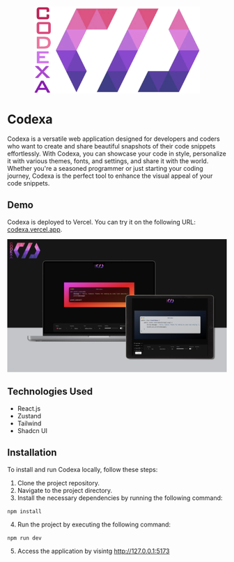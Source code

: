 <div align="center">
  <img src="public/logo.png" height="200px" />
</div>

# Codexa

Codexa is a versatile web application designed for developers and coders who want to create and share beautiful snapshots of their code snippets effortlessly. With Codexa, you can showcase your code in style, personalize it with various themes, fonts, and settings, and share it with the world. Whether you're a seasoned programmer or just starting your coding journey, Codexa is the perfect tool to enhance the visual appeal of your code snippets.

## Demo

Codexa is deployed to Vercel. You can try it on the following URL: [codexa.vercel.app](https://codexa.vercel.app/).

<div align="center">
  <img src="public/mockups.png" />
</div>

## Technologies Used

- React.js
- Zustand
- Tailwind
- Shadcn UI

## Installation

To install and run Codexa locally, follow these steps:

1. Clone the project repository.
2. Navigate to the project directory.
3. Install the necessary dependencies by running the following command:

```
npm install
```

4. Run the project by executing the following command:

```
npm run dev
```

5. Access the application by visintg http://127.0.0.1:5173
